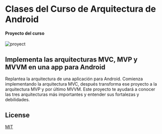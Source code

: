 # Clases del Curso de Arquitectura de Android

#### Proyecto del curso
![proyect](https://static.platzi.com/media/landing-projects/Proyecto-arquitectura-android.png)

## Implementa las arquitecturas MVC, MVP y MVVM en una app para Android
Replantea la arquitectura de una aplicación para Android. Comienza implementando la arquitectura MVC, después transforma ese proyecto a la arquitectura MVP y por último MVVM. Este proyecto te ayudará a conocer las tres arquitecturas más importantes y entender sus fortalezas y debilidades.



## License
[MIT](https://choosealicense.com/licenses/mit/)
